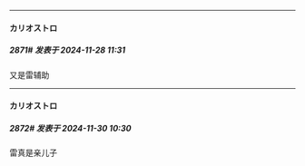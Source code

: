 ﻿
*****

####  カリオストロ  
##### 2871#       发表于 2024-11-28 11:31

又是雷辅助


*****

####  カリオストロ  
##### 2872#       发表于 2024-11-30 10:30

雷真是亲儿子

